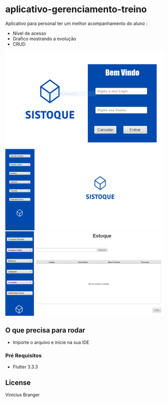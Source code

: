 # aplicativo-gerenciamento-treino

Aplicativo para personal ter um melhor acompanhamento do aluno :

* Nível de acesso
* Grafico mostrando a evolução 
* CRUD  


<img src="https://github.com/vinibranger/sistema-gerenciamento-estoque/blob/main/Telas/tela%20logi.png" width="500" width="auto"><img src="https://github.com/vinibranger/sistema-gerenciamento-estoque/blob/main/Telas/tela%20inial.png" width="500" width="auto">
<img src="https://github.com/vinibranger/sistema-gerenciamento-estoque/blob/main/Telas/consuestoq.png" width="500" width="auto">

## O que precisa para rodar

* Importe o arquivo e inicie na sua IDE 

### Pré Requisitos

* Flutter 3.3.3




## License

Vinícius Branger
